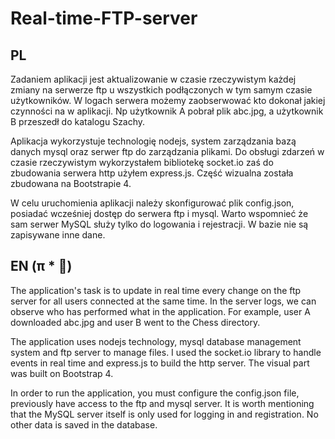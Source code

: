 # Real-time-FTP-server

## PL

Zadaniem aplikacji jest aktualizowanie w czasie rzeczywistym każdej zmiany na serwerze ftp u wszystkich podłączonych w tym samym czasie użytkowników. W logach serwera możemy zaobserwować kto  dokonał jakiej czynności na w aplikacji. Np użytkownik A pobrał plik abc.jpg, a użytkownik B przeszedł do katalogu Szachy.

Aplikacja wykorzystuje technologię nodejs, system zarządzania bazą danych mysql oraz serwer ftp do zarządzania plikami. Do obsługi zdarzeń w czasie rzeczywistym wykorzystałem bibliotekę socket.io zaś do zbudowania serwera http użyłem express.js. Część wizualna została zbudowana na Bootstrapie 4.

W celu uruchomienia aplikacji należy skonfigurować plik config.json, posiadać wcześniej dostęp do serwera ftp i mysql. Warto wspomnieć że sam serwer MySQL służy tylko do logowania i rejestracji. W bazie nie są zapisywane inne dane.


## EN   (π * 🚪)

The application's task is to update in real time every change on the ftp server for all users connected at the same time. In the server logs, we can observe who has performed what in the application. For example, user A downloaded abc.jpg and user B went to the Chess directory.

The application uses nodejs technology, mysql database management system and ftp server to manage files. I used the socket.io library to handle events in real time and express.js to build the http server. The visual part was built on Bootstrap 4.

In order to run the application, you must configure the config.json file, previously have access to the ftp and mysql server. It is worth mentioning that the MySQL server itself is only used for logging in and registration. No other data is saved in the database.
